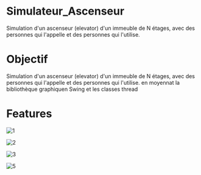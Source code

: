 # Simulateur_Ascenseur
Simulation d'un ascenseur (elevator) d'un immeuble de N étages, avec des personnes qui l'appelle et des personnes qui l'utilise.

# Objectif
Simulation d'un ascenseur (elevator) d'un immeuble de N étages, avec des personnes qui l'appelle et des personnes qui l'utilise. en moyennat la bibliothèque graphiquen Swing et les classes thread

# Features
![1](https://user-images.githubusercontent.com/86019502/125943917-480a7ad0-7c35-4524-9781-dc38a870e33a.png)

![2](https://user-images.githubusercontent.com/86019502/125943952-a4864364-9b91-48ec-b656-f30f5293a1c6.png)

![3](https://user-images.githubusercontent.com/86019502/125944004-d1a46524-fb3f-41ec-b332-6da1a6351ae6.png)

![5](https://user-images.githubusercontent.com/86019502/125944021-867b2b41-e9ba-488d-9d2c-96a97c13c980.png)
